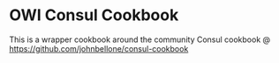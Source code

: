 # OWI Consul Cookbook

This is a wrapper cookbook around the community Consul cookbook @ https://github.com/johnbellone/consul-cookbook


